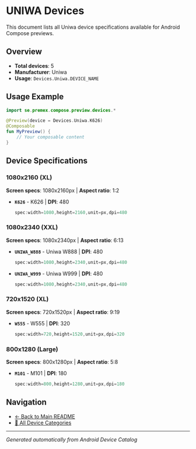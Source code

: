 # UNIWA Devices

This document lists all Uniwa device specifications available for Android Compose previews.

## Overview

- **Total devices**: 5
- **Manufacturer**: Uniwa
- **Usage**: `Devices.Uniwa.DEVICE_NAME`

## Usage Example

```kotlin
import se.premex.compose.preview.devices.*

@Preview(device = Devices.Uniwa.K626)
@Composable
fun MyPreview() {
    // Your composable content
}
```

## Device Specifications

### 1080x2160 (XL)

**Screen specs**: 1080x2160px | **Aspect ratio**: 1:2

- **`K626`** - K626 | **DPI**: 480
  ```kotlin
  spec:width=1080,height=2160,unit=px,dpi=480
  ```

### 1080x2340 (XXL)

**Screen specs**: 1080x2340px | **Aspect ratio**: 6:13

- **`UNIWA_W888`** - Uniwa W888 | **DPI**: 480
  ```kotlin
  spec:width=1080,height=2340,unit=px,dpi=480
  ```

- **`UNIWA_W999`** - Uniwa W999 | **DPI**: 480
  ```kotlin
  spec:width=1080,height=2340,unit=px,dpi=480
  ```

### 720x1520 (XL)

**Screen specs**: 720x1520px | **Aspect ratio**: 9:19

- **`W555`** - W555 | **DPI**: 320
  ```kotlin
  spec:width=720,height=1520,unit=px,dpi=320
  ```

### 800x1280 (Large)

**Screen specs**: 800x1280px | **Aspect ratio**: 5:8

- **`M101`** - M101 | **DPI**: 180
  ```kotlin
  spec:width=800,height=1280,unit=px,dpi=180
  ```

## Navigation

- [← Back to Main README](../../README.md)
- [📱 All Device Categories](../README.md)

---
*Generated automatically from Android Device Catalog*
